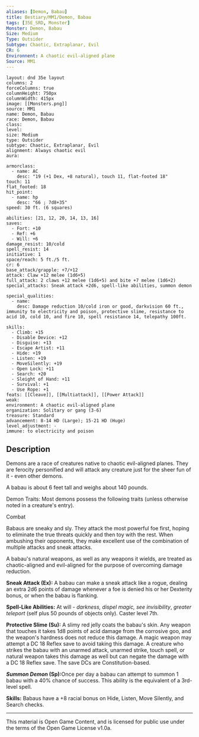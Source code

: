 ```yaml
---
aliases: [Demon, Babau]
title: Bestiary/MM1/Demon, Babau
tags: [35E_SRD, Monster]
Monster: Demon, Babau
Size: Medium
Type: Outsider
Subtype: Chaotic, Extraplanar, Evil
CR: 6
Environnent: A chaotic evil-aligned plane
Source: MM1
---
```


```statblock
layout: dnd 35e layout
columns: 2
forceColumns: true
columnHeight: 750px
columnWidth: 415px
image: [[Monsters.png]]
source: MM1
name: Demon, Babau
race: Demon, Babau
class: 
level: 
size: Medium
type: Outsider
subtype: Chaotic, Extraplanar, Evil
alignment: Always chaotic evil
aura: 

armorclass:
  - name: AC
    desc: "19 (+1 Dex, +8 natural), touch 11, flat-footed 18"
touch: 11
flat_footed: 18
hit_point:
  - name: hp
    desc: "66 ; 7d8+35"
speed: 30 ft. (6 squares)

abilities: [21, 12, 20, 14, 13, 16]
saves:
  - Fort: +10
  - Ref: +6
  - Will: +6
damage_resist: 10/cold
spell_resist: 14
initiative: 1
space/reach: 5 ft./5 ft.
cr: 6
base_attack/grapple: +7/+12
attack: Claw +12 melee (1d6+5)
full_attack: 2 claws +12 melee (1d6+5) and bite +7 melee (1d6+2)
special_attacks: Sneak attack +2d6, spell-like abilities, summon demon

special_qualities:
  - name: 
    desc: Damage reduction 10/cold iron or good, darkvision 60 ft., immunity to electricity and poison, protective slime, resistance to acid 10, cold 10, and fire 10, spell resistance 14, telepathy 100ft.

skills:
  - Climb: +15
  - Disable Device: +12
  - Disguise: +13
  - Escape Artist: +11
  - Hide: +19
  - Listen: +19
  - MoveSilently: +19
  - Open Lock: +11
  - Search: +20
  - Sleight of Hand: +11
  - Survival: +1
  - Use Rope: +1
feats: [[Cleave]], [[Multiattack]], [[Power Attack]]
weak: 
environment: A chaotic evil-aligned plane
organization: Solitary or gang (3-6)
treasure: Standard
advancement: 8-14 HD (Large); 15-21 HD (Huge)
level_adjustment: -
immune: to electricity and poison
```

## Description

<p>Demons are a race of creatures native to chaotic evil-aligned planes. They are ferocity personified and will attack any creature just for the sheer fun of it - even other demons.</p>
<p>A babau is about 6 feet tall and weighs about 140 pounds.</p>
<p>Demon Traits: Most demons possess the following traits (unless otherwise noted in a creature's entry).</p>
<p>Combat</p>
<p>Babaus are sneaky and sly. They attack the most powerful foe first, hoping to eliminate the true threats quickly and then toy with the rest. When ambushing their opponents, they make excellent use of the combination of multiple attacks and sneak attacks.</p>
<p>A babau's natural weapons, as well as any weapons it wields, are treated as chaotic-aligned and evil-aligned for the purpose of overcoming damage reduction.</p>
<p>
            <b>Sneak Attack (Ex):</b> A babau can make a sneak attack like a rogue, dealing an extra 2d6 points of damage whenever a foe is denied his or her Dexterity bonus, or when the babau is flanking.</p>
<p>
            <b>Spell-Like Abilities:</b> At will - <i>darkness, dispel magic, see invisibility</i>, <i>greater teleport</i> (self plus 50 pounds of objects only). Caster level 7th.</p>
<p>
            <b>Protective Slime (Su):</b> A slimy red jelly coats the babau's skin. Any weapon that touches it takes 1d8 points of acid damage from the corrosive goo, and the weapon's hardness does not reduce this damage. A magic weapon may attempt a DC 18 Reflex save to avoid taking this damage. A creature who strikes the babau with an unarmed attack, unarmed strike, touch spell, or natural weapon takes this damage as well but can negate the damage with a DC 18 Reflex save. The save DCs are Constitution-based.</p>
<p>
            <b>
              <i>Summon Demon</i> (Sp):</b>Once per day a babau can attempt to summon 1 babau with a 40% chance of success. This ability is the equivalent of a 3rd-level spell.</p>
<p>
            <b>Skills:</b> Babaus have a +8 racial bonus on Hide, Listen, Move Silently, and Search checks.</p>

---

This material is Open Game Content, and is licensed for public use under
the terms of the Open Game License v1.0a.
